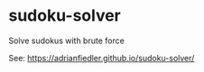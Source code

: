 # sudoku-solver
Solve sudokus with brute force

See: https://adrianfiedler.github.io/sudoku-solver/
